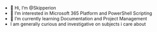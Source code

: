 - 👋 Hi, I’m @Skipperion
- 👀 I’m interested in Microsoft 365 Platform and PowerShell Scripting
- 🌱 I’m currently learning Documentation and Project Management
- I am generally curious and investigative on subjects i care about
